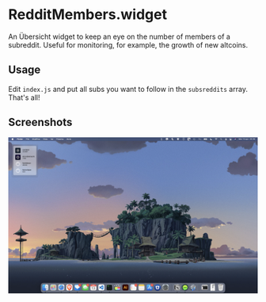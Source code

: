 # RedditMembers.widget

An Übersicht widget to keep an eye on the number of members of a subreddit. Useful for monitoring, for example, the growth of new altcoins.

## Usage
Edit `index.js` and put all subs you want to follow in the `subsreddits` array.
That's all!

## Screenshots
![Full screenshot](https://raw.githubusercontent.com/sammosna/RedditMembers.widget/master/screenshot_full.png)
